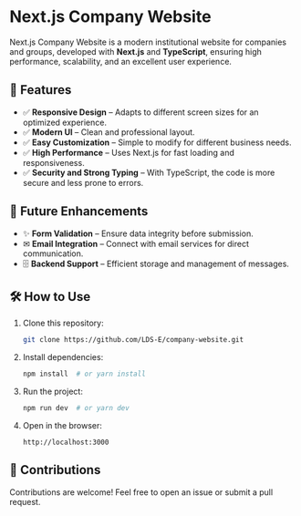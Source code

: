 # Next.js Company Website

Next.js Company Website is a modern institutional website for companies and groups, developed with **Next.js** and **TypeScript**, ensuring high performance, scalability, and an excellent user experience.

## 🚀 Features

- ✅ **Responsive Design** – Adapts to different screen sizes for an optimized experience.
- ✅ **Modern UI** – Clean and professional layout.
- ✅ **Easy Customization** – Simple to modify for different business needs.
- ✅ **High Performance** – Uses Next.js for fast loading and responsiveness.
- ✅ **Security and Strong Typing** – With TypeScript, the code is more secure and less prone to errors.

## 🔧 Future Enhancements

- ✨ **Form Validation** – Ensure data integrity before submission.
- ✉ **Email Integration** – Connect with email services for direct communication.
- 🗄 **Backend Support** – Efficient storage and management of messages.

## 🛠 How to Use

1. Clone this repository:
   ```bash
   git clone https://github.com/LDS-E/company-website.git
   ```
2. Install dependencies:
   ```bash
   npm install  # or yarn install
   ```
3. Run the project:
   ```bash
   npm run dev  # or yarn dev
   ```
4. Open in the browser:
   ```
   http://localhost:3000
   ```

## 🤝 Contributions

Contributions are welcome! Feel free to open an issue or submit a pull request.
